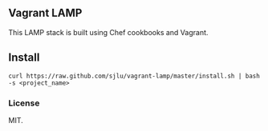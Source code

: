 ## Vagrant LAMP

This LAMP stack is built using Chef cookbooks and Vagrant.

## Install

    curl https://raw.github.com/sjlu/vagrant-lamp/master/install.sh | bash -s <project_name>

### License

MIT.
